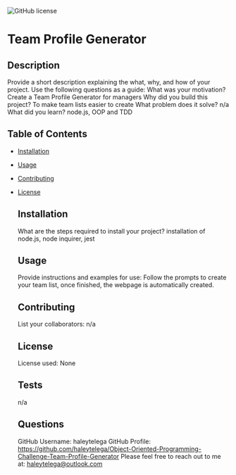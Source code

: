 
  ![GitHub license](https://img.shields.io/badge/license-None-blue.svg)
  # Team Profile Generator

  ## Description
  Provide a short description explaining the what, why, and how of your project. Use the following questions as a guide:
  What was your motivation? Create a Team Profile Generator for managers
  Why did you build this project? To make team lists easier to create
  What problem does it solve? n/a
  What did you learn? node.js, OOP and TDD

  ## Table of Contents
- [Installation](#installation)
- [Usage](#usage)
- [Contributing](#contributing)
- [License](#license)

  ## Installation
  What are the steps required to install your project? installation of node.js, node inquirer, jest

  ## Usage
  Provide instructions and examples for use: Follow the prompts to create your team list, once finished, the webpage is automatically created.

  ## Contributing
  List your collaborators: n/a

  
  ## License
  License used: None 
     

  ## Tests
  n/a

  ## Questions
  GitHub Username: haleytelega
  GitHub Profile: https://github.com/haleytelega/Object-Oriented-Programming-Challenge-Team-Profile-Generator
  Please feel free to reach out to me at: haleytelega@outlook.com

